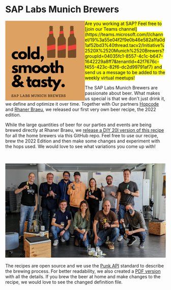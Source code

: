 # SAP Labs Munich Brewers

<img align="left" width="250" height="250" src="res/logo.png">

<mark>
Are you working at SAP? Feel free to [join our Teams channel](https://teams.microsoft.com/l/channel/19%3a55e04f2f9e0b46e582a1fa0d1af52bd3%40thread.tacv2/Initiative%2520X%2520Munich%2520Brewers?groupId=04035fc1-8557-4c1c-b647-1642229a8ff7&tenantId=42f7676c-f455-423c-82f6-dc2d99791af7) and send us a message to be added to the weekly virtual meetups!
</mark>

The SAP Labs Munich Brewers are passionate about beer. What makes us special is that we don't just drink it, we define and optimize it over time. Together with Our partners [Hopcode](https://www.hopcode.bayern/en/) and [Rhaner Braeu](https://www.rhaner.de/), we released our first very own beer recipe, the 2022 edition. 

While the large quantities of beer for our parties and events are being brewed directly at Rhaner Braeu, we [release a DIY 20l version of this recipe](labsmunich2022.pdf) for all the home brewers via this GitHub repo. Feel free to use our recipe, brew the 2022 Edition and then make some changes and experiment with the hops used. We would love to see what variations you come up with!

<br>

![SAP Labs Munich Brewers at the Beer Definition Workshop in Munich](res/social1.jpeg)



The recipes are open source and we use the [Punk API](https://punkapi.com/documentation/v2) standard to describe the brewing process. For better readability, we also created a [PDF version](labsmunich2022.pdf) with all the details. If you brew the beer at home and make changes to the recipe, we would love to see the changed definition file. 